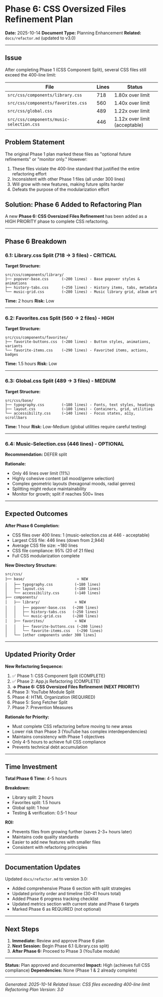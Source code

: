 # Phase 6: CSS Oversized Files Refinement Plan

**Date:** 2025-10-14
**Document Type:** Planning Enhancement
**Related:** `docs/refactor.md` (updated to v3.0)

---

## Issue

After completing Phase 1 (CSS Component Split), several CSS files still exceed the 400-line limit:

| File | Lines | Status |
|------|-------|--------|
| `src/css/components/library.css` | 718 | 1.80x over limit |
| `src/css/components/favorites.css` | 560 | 1.40x over limit |
| `src/css/global.css` | 489 | 1.22x over limit |
| `src/css/components/music-selection.css` | 446 | 1.12x over limit (acceptable) |

## Problem Statement

The original Phase 1 plan marked these files as "optional future refinements" or "monitor only." However:

1. These files violate the 400-line standard that justified the entire refactoring effort
2. Inconsistent with other Phase 1 files (all under 300 lines)
3. Will grow with new features, making future splits harder
4. Defeats the purpose of the modularization effort

## Solution: Phase 6 Added to Refactoring Plan

A new **Phase 6: CSS Oversized Files Refinement** has been added as a HIGH PRIORITY phase to complete CSS refactoring.

---

## Phase 6 Breakdown

### 6.1: Library.css Split (718 → 3 files) - CRITICAL
**Target Structure:**
```
src/css/components/library/
├── popover-base.css      (~200 lines) - Base popover styles & animations
├── history-tabs.css      (~250 lines) - History items, tabs, metadata
└── music-grid.css        (~280 lines) - Music library grid, album art
```

**Time:** 2 hours
**Risk:** Low

---

### 6.2: Favorites.css Split (560 → 2 files) - HIGH
**Target Structure:**
```
src/css/components/favorites/
├── favorite-buttons.css  (~280 lines) - Button styles, animations, variants
└── favorite-items.css    (~290 lines) - Favorited items, actions, badges
```

**Time:** 1.5 hours
**Risk:** Low

---

### 6.3: Global.css Split (489 → 3 files) - MEDIUM
**Target Structure:**
```
src/css/base/
├── typography.css        (~180 lines) - Fonts, text styles, headings
├── layout.css            (~180 lines) - Containers, grid, utilities
└── accessibility.css     (~140 lines) - Focus states, a11y, scrollbars
```

**Time:** 1 hour
**Risk:** Low-Medium (global utilities require careful testing)

---

### 6.4: Music-Selection.css (446 lines) - OPTIONAL
**Recommendation:** DEFER split

**Rationale:**
- Only 46 lines over limit (11%)
- Highly cohesive content (all mood/genre selection)
- Complex geometric layouts (hexagonal moods, radial genres)
- Splitting might reduce maintainability
- Monitor for growth; split if reaches 500+ lines

---

## Expected Outcomes

**After Phase 6 Completion:**
- CSS files over 400 lines: 1 (music-selection.css at 446 - acceptable)
- Largest CSS file: 446 lines (down from 2,944)
- Average CSS file size: ~180 lines
- CSS file compliance: 95% (20 of 21 files)
- Full CSS modularization complete

**New Directory Structure:**
```
src/css/
├── base/                        ⭐ NEW
│   ├── typography.css          (~180 lines)
│   ├── layout.css              (~180 lines)
│   └── accessibility.css       (~140 lines)
├── components/
│   ├── library/                ⭐ NEW
│   │   ├── popover-base.css   (~200 lines)
│   │   ├── history-tabs.css   (~250 lines)
│   │   └── music-grid.css     (~280 lines)
│   ├── favorites/              ⭐ NEW
│   │   ├── favorite-buttons.css (~280 lines)
│   │   └── favorite-items.css   (~290 lines)
│   └── [other components under 300 lines]
```

---

## Updated Priority Order

**New Refactoring Sequence:**
1. ✅ Phase 1: CSS Component Split (COMPLETE)
2. ✅ Phase 2: App.js Refactoring (COMPLETE)
3. **→ Phase 6: CSS Oversized Files Refinement (NEXT PRIORITY)**
4. Phase 3: YouTube Module Split
5. Phase 4: HTML Organization (REQUIRED)
6. Phase 5: Song Fetcher Split
7. Phase 7: Prevention Measures

**Rationale for Priority:**
- Must complete CSS refactoring before moving to new areas
- Lower risk than Phase 3 (YouTube has complex interdependencies)
- Maintains consistency with Phase 1 objectives
- Only 4-5 hours to achieve full CSS compliance
- Prevents technical debt accumulation

---

## Time Investment

**Total Phase 6 Time:** 4-5 hours

**Breakdown:**
- Library split: 2 hours
- Favorites split: 1.5 hours
- Global split: 1 hour
- Testing & verification: 0.5-1 hour

**ROI:**
- Prevents files from growing further (saves 2-3+ hours later)
- Maintains code quality standards
- Easier to add new features with smaller files
- Consistent with refactoring principles

---

## Documentation Updates

Updated `docs/refactor.md` to version 3.0:
- Added comprehensive Phase 6 section with split strategies
- Updated priority order and timeline (30-41 hours total)
- Added Phase 6 progress tracking checklist
- Updated metrics section with current state and Phase 6 targets
- Marked Phase 6 as REQUIRED (not optional)

---

## Next Steps

1. **Immediate:** Review and approve Phase 6 plan
2. **Next Session:** Begin Phase 6.1 (Library.css split)
3. **After Phase 6:** Proceed to Phase 3 (YouTube module)

---

**Status:** Plan approved and documented
**Impact:** High (achieves full CSS compliance)
**Dependencies:** None (Phase 1 & 2 already complete)

---

*Generated: 2025-10-14*
*Related Issue: CSS files exceeding 400-line limit*
*Refactoring Plan Version: 3.0*
